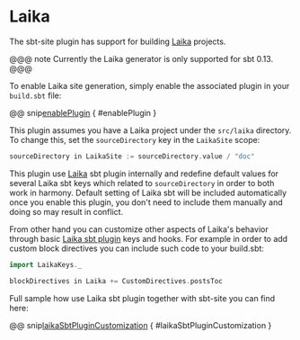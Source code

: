 # Laika

The sbt-site plugin has support for building [Laika] projects.

@@@ note
Currently the Laika generator is only supported for sbt 0.13.
@@@

To enable Laika site generation, simply enable the associated plugin in your `build.sbt` file:

@@ snip[enablePlugin](../../../sbt-test/laika/minimal/build.sbt) { #enablePlugin }

This plugin assumes you have a Laika project under the `src/laika` directory. To change this, set the `sourceDirectory` key in the `LaikaSite` scope:

```sbt
sourceDirectory in LaikaSite := sourceDirectory.value / "doc"
```

This plugin use [Laika](https://github.com/planet42/Laika) sbt plugin internally and redefine default values for several Laika sbt keys which related to `sourceDirectory` in order to both work in harmony.
Default setting of Laika sbt will be included automatically once you enable this plugin, you don't need to include them manually and
doing so may result in conflict.

From other hand you can customize other aspects of Laika's behavior through basic
[Laika sbt plugin](http://planet42.github.io/Laika/using-laika/sbt.html) keys and hooks.
For example in order to add custom block directives you can include such code to your build.sbt:

```sbt
import LaikaKeys._                                                                                                            

blockDirectives in Laika += CustomDirectives.postsToc                                                                         
```

Full sample how use Laika sbt plugin together with sbt-site you can find here:

@@ snip[laikaSbtPluginCustomization](../../../sbt-test/laika/blog-post/build.sbt) { #laikaSbtPluginCustomization }

[Laika]: https://github.com/planet42/Laika
